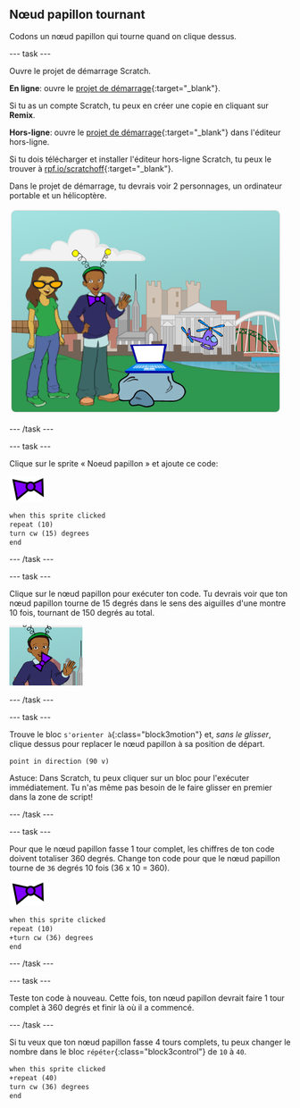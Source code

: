 ## Nœud papillon tournant

Codons un nœud papillon qui tourne quand on clique dessus.

--- task ---

Ouvre le projet de démarrage Scratch.

**En ligne**: ouvre le [projet de démarrage](https://scratch.mit.edu/projects/397687013){:target="_blank"}.

Si tu as un compte Scratch, tu peux en créer une copie en cliquant sur **Remix**.

**Hors-ligne**: ouvre le [projet de démarrage](https://rpf.io/p/fr-FR/tech-toys-go){:target="_blank"} dans l'éditeur hors-ligne.

Si tu dois télécharger et installer l'éditeur hors-ligne Scratch, tu peux le trouver à [rpf.io/scratchoff](https://rpf.io/scratchoff){:target="_blank"}.

Dans le projet de démarrage, tu devrais voir 2 personnages, un ordinateur portable et un hélicoptère.

![projets de démarrage](images/toys-starter.png)

--- /task ---

--- task ---

Clique sur le sprite « Noeud papillon » et ajoute ce code:

![sprite nœud papillon](images/bowtie-sprite.png)

```blocks3
when this sprite clicked
repeat (10)
turn cw (15) degrees
end
```

--- /task ---


--- task ---

Clique sur le nœud papillon pour exécuter ton code. Tu devrais voir que ton nœud papillon tourne de 15 degrés dans le sens des aiguilles d'une montre 10 fois, tournant de 150 degrés au total.

![nœud papillon tournant de 150 degrés](images/toys-bowtie-test.png)

--- /task ---

--- task ---

Trouve le bloc `s'orienter à`{:class="block3motion"} et, _sans le glisser_, clique dessus pour replacer le nœud papillon à sa position de départ.

```blocks3
point in direction (90 v)
```

Astuce: Dans Scratch, tu peux cliquer sur un bloc pour l'exécuter immédiatement. Tu n'as même pas besoin de le faire glisser en premier dans la zone de script!

--- /task ---

--- task ---

Pour que le nœud papillon fasse 1 tour complet, les chiffres de ton code doivent totaliser 360 degrés. Change ton code pour que le nœud papillon tourne de `36` degrés 10 fois (36 x 10 = 360).

![sprite nœud papillon](images/bowtie-sprite.png)

```blocks3
when this sprite clicked
repeat (10)
+turn cw (36) degrees
end
```

--- /task ---

--- task ---

Teste ton code à nouveau. Cette fois, ton nœud papillon devrait faire 1 tour complet à 360 degrés et finir là où il a commencé.

--- /task ---

Si tu veux que ton nœud papillon fasse 4 tours complets, tu peux changer le nombre dans le bloc `répéter`{:class="block3control"} de `10` à `40`.

```blocks3
when this sprite clicked
+repeat (40)
turn cw (36) degrees
end
```
